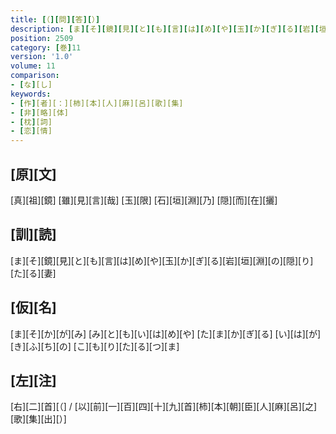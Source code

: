 ```yaml
---
title: [（][問][答][）]
description: [ま][そ][鏡][見][と][も][言][は][め][や][玉][か][ぎ][る][岩][垣][淵][の][隠][り][た][る][妻]
position: 2509
category: [巻]11
version: '1.0'
volume: 11
comparison:
- [な][し]
keywords:
- [作][者][：][柿][本][人][麻][呂][歌][集]
- [非][略][体]
- [枕][詞]
- [恋][情]
---
```


## [原][文]

[真][祖][鏡] [雖][見][言][哉] [玉][限] [石][垣][淵][乃] [隠][而][在][攦]

## [訓][読]

[ま][そ][鏡][見][と][も][言][は][め][や][玉][か][ぎ][る][岩][垣][淵][の][隠][り][た][る][妻]

## [仮][名]

[ま][そ][か][が][み] [み][と][も][い][は][め][や] [た][ま][か][ぎ][る] [い][は][が][き][ふ][ち][の] [こ][も][り][た][る][つ][ま]

## [左][注]

[右][二][首][（] / [以][前][一][百][四][十][九][首][柿][本][朝][臣][人][麻][呂][之][歌][集][出][）]
